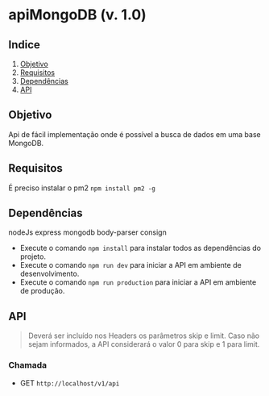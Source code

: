 # apiMongoDB (v. 1.0)

## Indice

1. [Objetivo](#objetivo)
2. [Requisitos](#requisitos)
3. [Dependências](#dependências)
4. [API](#api)

## Objetivo

Api de fácil implementação onde é possível a busca de dados em uma base MongoDB.

## Requisitos

É preciso instalar o pm2 `npm install pm2 -g`

## Dependências

nodeJs
express
mongodb
body-parser
consign

- Execute o comando `npm install` para instalar todos as dependências do projeto.
- Execute o comando `npm run dev` para iniciar a API em ambiente de desenvolvimento.
- Execute o comando `npm run production` para iniciar a API em ambiente de produção.

## API

> Deverá ser incluído nos Headers os parâmetros skip e limit. Caso não sejam informados, a API considerará o valor 0 para skip e 1 para limit.

### Chamada

- GET `http://localhost/v1/api`